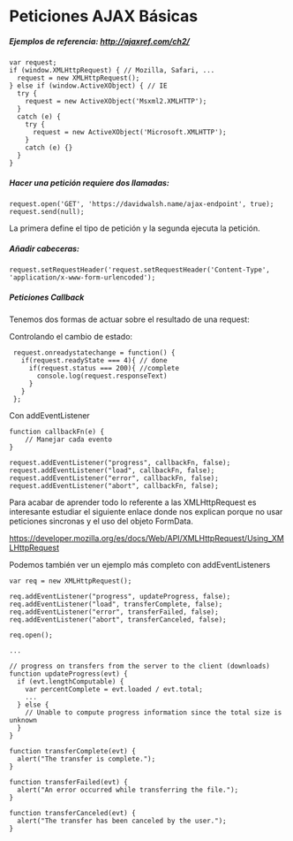 # Peticiones AJAX Básicas
##### Ejemplos de referencia: http://ajaxref.com/ch2/

```
var request;
if (window.XMLHttpRequest) { // Mozilla, Safari, ...
  request = new XMLHttpRequest();
} else if (window.ActiveXObject) { // IE
  try {
    request = new ActiveXObject('Msxml2.XMLHTTP');
  } 
  catch (e) {
    try {
      request = new ActiveXObject('Microsoft.XMLHTTP');
    } 
    catch (e) {}
  }
}
```

##### Hacer una petición requiere dos llamadas: 
  ```
  request.open('GET', 'https://davidwalsh.name/ajax-endpoint', true);
  request.send(null);
  ```

La primera define el tipo de petición y la segunda ejecuta la petición.

##### Añadir cabeceras:
```
request.setRequestHeader('request.setRequestHeader('Content-Type', 'application/x-www-form-urlencoded');
```
##### Peticiones Callback

Tenemos dos formas de actuar sobre el resultado de una request:

Controlando el cambio de estado:
 ```   
  request.onreadystatechange = function() {
    if(request.readyState === 4){ // done
      if(request.status === 200){ //complete
        console.log(request.responseText)
      }
    }	
  };
``` 
Con addEventListener
```
function callbackFn(e) {
	// Manejar cada evento
}

request.addEventListener("progress", callbackFn, false);
request.addEventListener("load", callbackFn, false);
request.addEventListener("error", callbackFn, false);
request.addEventListener("abort", callbackFn, false);
```

Para acabar de aprender todo lo referente a las XMLHttpRequest es interesante estudiar el siguiente enlace donde nos explican porque no usar peticiones sincronas y el uso del objeto FormData.

https://developer.mozilla.org/es/docs/Web/API/XMLHttpRequest/Using_XMLHttpRequest

Podemos también ver un ejemplo más completo con addEventListeners
```
var req = new XMLHttpRequest();

req.addEventListener("progress", updateProgress, false);
req.addEventListener("load", transferComplete, false);
req.addEventListener("error", transferFailed, false);
req.addEventListener("abort", transferCanceled, false);

req.open();

...

// progress on transfers from the server to the client (downloads)
function updateProgress(evt) {
  if (evt.lengthComputable) {
    var percentComplete = evt.loaded / evt.total;
    ...
  } else {
    // Unable to compute progress information since the total size is unknown
  }
}

function transferComplete(evt) {
  alert("The transfer is complete.");
}

function transferFailed(evt) {
  alert("An error occurred while transferring the file.");
}

function transferCanceled(evt) {
  alert("The transfer has been canceled by the user.");
}
```


